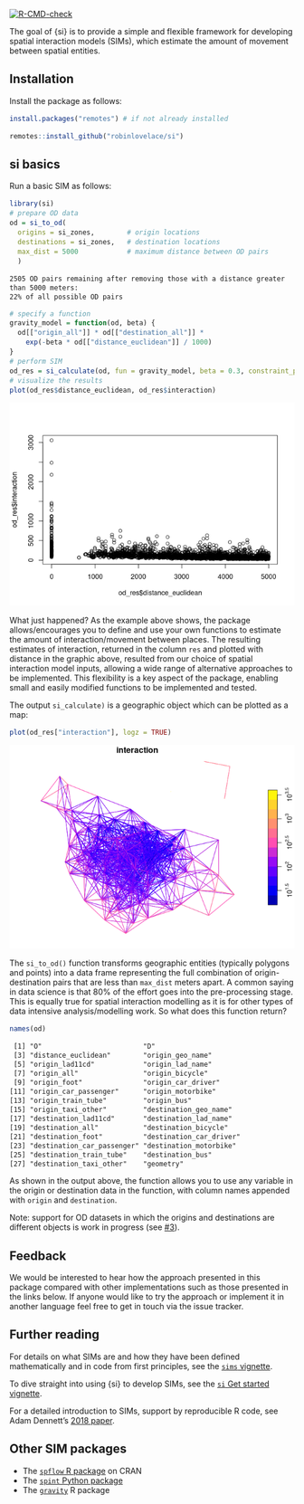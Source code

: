 <!-- badges: start -->

[![R-CMD-check](https://github.com/robinlovelace/si/workflows/R-CMD-check/badge.svg)](https://github.com/robinlovelace/si/actions)
<!-- badges: end -->

The goal of {si} is to provide a simple and flexible framework for
developing spatial interaction models (SIMs), which estimate the amount
of movement between spatial entities.

## Installation

Install the package as follows:

``` r
install.packages("remotes") # if not already installed
```

``` r
remotes::install_github("robinlovelace/si")
```

<!-- # Implementations in other languages -->

## si basics

Run a basic SIM as follows:

``` r
library(si)
# prepare OD data
od = si_to_od(
  origins = si_zones,        # origin locations
  destinations = si_zones,   # destination locations
  max_dist = 5000            # maximum distance between OD pairs
  )
```

    2505 OD pairs remaining after removing those with a distance greater than 5000 meters:
    22% of all possible OD pairs

``` r
# specify a function
gravity_model = function(od, beta) {
  od[["origin_all"]] * od[["destination_all"]] *
    exp(-beta * od[["distance_euclidean"]] / 1000)
} 
# perform SIM
od_res = si_calculate(od, fun = gravity_model, beta = 0.3, constraint_p = origin_all)
# visualize the results
plot(od_res$distance_euclidean, od_res$interaction)
```

![](man/figures/README-distance-1.png)

What just happened? As the example above shows, the package
allows/encourages you to define and use your own functions to estimate
the amount of interaction/movement between places. The resulting
estimates of interaction, returned in the column `res` and plotted with
distance in the graphic above, resulted from our choice of spatial
interaction model inputs, allowing a wide range of alternative
approaches to be implemented. This flexibility is a key aspect of the
package, enabling small and easily modified functions to be implemented
and tested.

The output `si_calculate)` is a geographic object which can be plotted
as a map:

``` r
plot(od_res["interaction"], logz = TRUE)
```

![](man/figures/README-map-1.png)

The `si_to_od()` function transforms geographic entities (typically
polygons and points) into a data frame representing the full combination
of origin-destination pairs that are less than `max_dist` meters apart.
A common saying in data science is that 80% of the effort goes into the
pre-processing stage. This is equally true for spatial interaction
modelling as it is for other types of data intensive analysis/modelling
work. So what does this function return?

``` r
names(od)
```

     [1] "O"                         "D"                        
     [3] "distance_euclidean"        "origin_geo_name"          
     [5] "origin_lad11cd"            "origin_lad_name"          
     [7] "origin_all"                "origin_bicycle"           
     [9] "origin_foot"               "origin_car_driver"        
    [11] "origin_car_passenger"      "origin_motorbike"         
    [13] "origin_train_tube"         "origin_bus"               
    [15] "origin_taxi_other"         "destination_geo_name"     
    [17] "destination_lad11cd"       "destination_lad_name"     
    [19] "destination_all"           "destination_bicycle"      
    [21] "destination_foot"          "destination_car_driver"   
    [23] "destination_car_passenger" "destination_motorbike"    
    [25] "destination_train_tube"    "destination_bus"          
    [27] "destination_taxi_other"    "geometry"                 

As shown in the output above, the function allows you to use any
variable in the origin or destination data in the function, with column
names appended with `origin` and `destination`.

Note: support for OD datasets in which the origins and destinations are
different objects is work in progress (see
[\#3](https://github.com/Robinlovelace/si/issues/3)).

## Feedback

We would be interested to hear how the approach presented in this
package compared with other implementations such as those presented in
the links below. If anyone would like to try the approach or implement
it in another language feel free to get in touch via the issue tracker.

## Further reading

For details on what SIMs are and how they have been defined
mathematically and in code from first principles, see the [`sims`
vignette](https://robinlovelace.github.io/si/articles/sims-first-principles.html).

To dive straight into using {si} to develop SIMs, see the [`si` Get
started vignette](https://robinlovelace.github.io/si/articles/si.html).

For a detailed introduction to SIMs, support by reproducible R code, see
Adam Dennett’s [2018 paper](https://doi.org/10.37970/aps.v2i2.38).

## Other SIM packages

-   The [`spflow` R package](https://github.com/LukeCe/spflow) on CRAN
-   The [`spint` Python
    package](https://spint.readthedocs.io/en/latest/)
-   The [`gravity`](https://cran.r-project.org/package=gravity) R
    package
